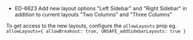 - ED-6623 Add new layout options "Left Sidebar" and "Right Sidebar" in addition to current layouts "Two Columns" and "Three Columns"

To get access to the new layouts, configure the `allowLayouts` prop eg. `allowLayouts={ allowBreakout: true, UNSAFE_addSidebarLayouts: true }`
